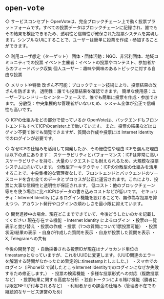 # `open-vote`

◇ サービスコンセプト
OpenVoteは、完全ブロックチェーン上で動く投票プラットフォームです。すべての投票データはブロックチェーンに記録され、誰でもその結果を検証できるため、透明性と信頼性が確保された投票システムを実現します。シンプルなUIにすることで、ユーザーは簡単に投票を作成・参加することができます。

◇ 利用ユーザ想定（ターゲット）
団体・団体活動：NGO、非営利団体、地域コミュニティでの投票
イベント主催者：イベントの投票やコンテスト、参加者からのフィードバック収集
個人ユーザー：趣味や興味のあるトピックに対する自由な投票

◇ メリットや特徴
改ざん不可能：ブロックチェーン技術により、投票結果の改ざんを防ぎます。
透明性：誰でも投票結果を確認できます。
簡単な使用感：ユーザーフレンドリーなインターフェースで、誰でも簡単に投票を作成・参加できます。
分散型：中央集権的な管理者がいないため、システム全体が公正で信頼性も高いです。

◇ ICPの仕組みをどの部分で使っているか
OpenVoteは、バックエンドもフロントエンドもすべてICPのcanister上で動いています。
また、投票の結果などはログイン不要で誰でも閲覧できますが、質問の作成や投票には Internet Identity でのログインが必要です。

◇ なぜICPの仕組みを活用して開発したか、その優位性や理由
ICPを選んだ理由は以下の点にあります：
スケーラビリティとパフォーマンス：ICPは非常に高いスケーラビリティを持ち、大量のリクエストにも耐えられるため、大規模な投票システムに向いています。
分散型アーキテクチャ：ICPの分散型の仕組みを活用することで、中央集権的な管理者なしで、フロントエンドとバックエンドのソースコードを含む全てのデータとプロセスが公正に運営されます。これにより、投票に大事な信頼性と透明性が保証されます。
低コスト：他のブロックチェーン等をを使う場合に比べICPはデータの書き込みコストなどが低いです。
セキュリティ：Internet Identity によるログイン機能を設けることで、無作為な投票を抑えつつ、アカウント発行やログインの煩わしさを最小限に抑えています。

◇ 開発進捗中の場合、現在どこまでできていて、今後どうしたいのかを記載してください
現在存在する機能
・Internet Identity によるログイン
・投票の一覧表示と並び替え
・投票の作成
・投票（1つの質問について1票投票可能）
・投票状況/結果の表示
・自身が作成した質問を表示
・自身が投票した質問を表示
・X, Telegramへの共有

今後の開発予定
・自動採番される投票IDが現在はナノセカンド単位のtimestampとなっていますが、これをUUIDに変更します。（UUID関連のエラーを解消する時間がなかったため暫定的にtimestampとしました。）
・スマホでのログイン（iPhone12 で試したところInternet Identityでのログインになぜか失敗するため修正します。）
・投票の検索機能
・多様な投票形式への対応（複数投票など）
・投票結果に関する高度な分析
・独自トークンによる賭け機能（勝者には限定NFTが付与されるなど）
・利用者からの課金の仕組み（管理者不在での継続的なサービス運営のため）